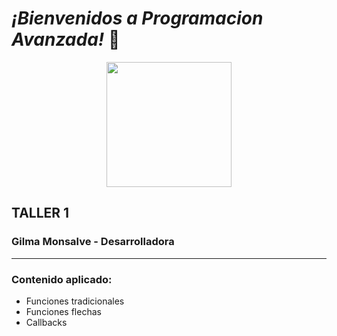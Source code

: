 # **_¡Bienvenidos a Programacion Avanzada!_** :wave:

<p align="center">
<img 
src="https://stevefordev.github.io/assets//img/js-logo.png" width="200" height="200">
</p>


## **TALLER 1**


### Gilma Monsalve - Desarrolladora

***
### Contenido aplicado: 

- Funciones tradicionales
- Funciones flechas
- Callbacks


 
